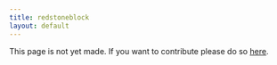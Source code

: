 ```yaml
---
title: redstoneblock
layout: default
---
```


This page is not yet made. If you want to contribute please do so [here](https://github.com/CrazyH2/Bigstone/blob/wiki/components/redstoneblock.md).
